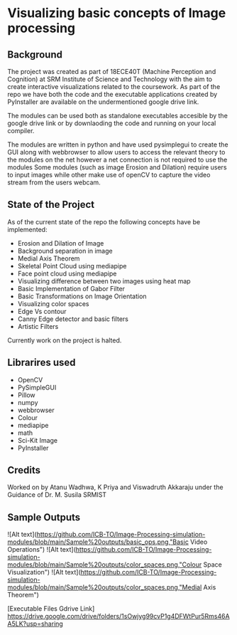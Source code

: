 # Visualizing basic concepts of Image processing

## Background

The project was created as part of 18ECE40T (Machine Perception and Cognition) at SRM Institute of Science and Technology with the aim to create interactive visualizations related to the coursework.
As part of the repo we have both the code and the executable applications created by PyInstaller are available on the undermentioned google drive link.

The modules can be used both as standalone executables accesible by the google drive link or by downlaoding the code and running on your local compiler.

The modules are written in python and have used pysimplegui to create the GUI along with webbrowser to allow users to access the relevant theory to the modules on the net however a net connection is not required to use the modules
Some modules (such as image Erosion and Dilation) require users to input images while other make use of openCV to capture the video stream from the users webcam. 

## State of the Project

As of the current state of the repo the following concepts have be implemented:

  * Erosion and Dilation of Image
  * Background separation in image
  * Medial Axis Theorem 
  * Skeletal Point Cloud using mediapipe
  * Face point cloud using mediapipe
  * Visualizing difference between two images using heat map
  * Basic Implementation of Gabor Filter
  * Basic Transformations on Image Orientation
  * Visualizing color spaces
  * Edge Vs contour
  * Canny Edge detector and basic filters
  * Artistic Filters 

Currently work on the project is halted.

## Librarires used
  * OpenCV
  * PySimpleGUI
  * Pillow
  * numpy
  * webbrowser
  * Colour
  * mediapipe
  * math
  * Sci-Kit Image
  * PyInstaller

## Credits 
Worked on by Atanu Wadhwa, K Priya and Viswadruth Akkaraju under the Guidance of Dr. M. Susila SRMIST

## Sample Outputs
![Alt text](https://github.com/ICB-TO/Image-Processing-simulation-modules/blob/main/Sample%20outputs/basic_ops.png,"Basic Video Operations")
![Alt text](https://github.com/ICB-TO/Image-Processing-simulation-modules/blob/main/Sample%20outputs/color_spaces.png,"Colour Space Visualization")
![Alt text](https://github.com/ICB-TO/Image-Processing-simulation-modules/blob/main/Sample%20outputs/color_spaces.png,"Medial Axis Theorem")
 

[Executable Files Gdrive Link] https://drive.google.com/drive/folders/1sOwjyg99cvP1g4DFWtPur5Rms46AA5LK?usp=sharing
